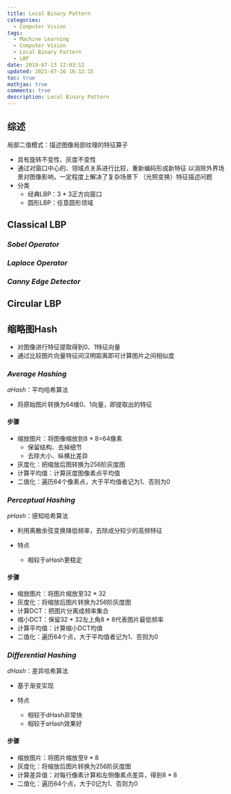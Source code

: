 ```yaml
---
title: Local Binary Pattern
categories:
  - Computer Vision
tags:
  - Machine Learning
  - Computer Vision
  - Local Binary Pattern
  - LBP
date: 2019-07-13 12:03:12
updated: 2021-07-16 16:12:15
toc: true
mathjax: true
comments: true
description: Local Binary Pattern
---
```


##	综述

局部二值模式：描述图像局部纹理的特征算子

-	具有旋转不变性、灰度不变性
-	通过对窗口中心的、领域点关系进行比较，重新编码形成新特征
	以消除外界场景对图像影响，一定程度上解决了复杂场景下
	（光照变换）特征描述问题
-	分类
	-	经典LBP：3 * 3正方向窗口
	-	圆形LBP：任意圆形领域

##	Classical LBP

###	*Sobel Operator*

###	*Laplace Operator*

###	*Canny Edge Detector*

##	Circular LBP

##	缩略图Hash

-	对图像进行特征提取得到0、1特征向量
-	通过比较图片向量特征间汉明距离即可计算图片之间相似度

###	*Average Hashing*

*aHash*：平均哈希算法

-	将原始图片转换为64维0、1向量，即提取出的特征

####	步骤

-	缩放图片：将图像缩放到8 * 8=64像素
	-	保留结构、去掉细节
	-	去除大小、纵横比差异
-	灰度化：把缩放后图转换为256阶灰度图
-	计算平均值：计算灰度图像素点平均值
-	二值化：遍历64个像素点，大于平均值者记为1、否则为0

###	*Perceptual Hashing*

*pHash*：感知哈希算法

-	利用离散余弦变换降低频率，去除成分较少的高频特征

-	特点
	-	相较于aHash更稳定

####	步骤

-	缩放图片：将图片缩放至32 * 32
-	灰度化：将缩放后图片转换为256阶灰度图
-	计算DCT：把图片分离成频率集合
-	缩小DCT：保留32 * 32左上角8 * 8代表图片最低频率
-	计算平均值：计算缩小DCT均值
-	二值化：遍历64个点，大于平均值者记为1、否则为0

###	*Differential Hashing*

*dHash*：差异哈希算法

-	基于渐变实现

-	特点
	-	相较于dHash非常快
	-	相较于aHash效果好

####	步骤

-	缩放图片：将图片缩放至9 * 8
-	灰度化：将缩放后图片转换为256阶灰度图
-	计算差异值：对每行像素计算和左侧像素点差异，得到8 * 8
-	二值化：遍历64个点，大于0记为1、否则为0

